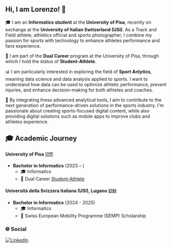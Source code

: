 ## Hi, I am Lorenzo! 🏃

🎓 I am an **Informatics student** at the **University of Pisa**, recently on exchange at the **University of Italian Switzerland (USI)**. As a Track and Field athlete, athletics official and sports photographer, I combine my passion for sports with technology to enhance athletes performance and fans experience.

🏃 I am part of the **Dual Career** program at the University of Pisa, through which I hold the status of **Student-Athlete**.

📊 I am particularly interested in exploring the field of **Sport Anlytics**, meaning data science and data analysis applied to sports. I want to understand how data can be used to optimize athletic performance, prevent injuries, and enhance decision-making for both athletes and coaches.

🚀 By integrating these advanced analytical tools, I aim to contribute to the next generation of performance-driven solutions in the sports industry. I'm passionate about creating sports-focused digital content, while also providing digital solutions such as mobile apps to improve clubs and athletes experience.

## 🎓 Academic Journey

#### University of Pisa 🇮🇹
- **Bachelor in Informatics** (2023 – )  
  - 🎓 Informatics
  - 🏃 Dual Career [Student-Athlete](https://www.unipi.it/didattica/iscrizioni/immatricolazioni-e-iscrizioni/studente-atleta-percorso-formativo-di-dual-career/)

#### Università della Svizzera italiana (USI), Lugano 🇨🇭
- **Bachelor in Informatics** (2024 - 2025)  
  - 🎓 Informatics
  - 🏅 Swiss European Mobility Programme (SEMP) Scholarship  

### 🌐 Social  
[![LinkedIn](https://img.shields.io/badge/LinkedIn-0077B5?style=for-the-badge&logo=linkedin&logoColor=white)](https://www.linkedin.com/in/lorenzogallii)

<!---
loregalli/loregalli is a ✨ special ✨ repository because its `README.md` (this file) appears on your GitHub profile.
You can click the Preview link to take a look at your changes.
--->
